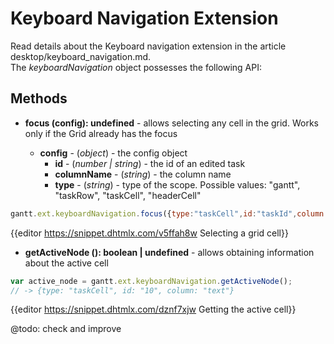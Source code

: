Keyboard Navigation Extension
==========================

Read details about the Keyboard navigation extension in the article desktop/keyboard_navigation.md. <br>
The *keyboardNavigation* object possesses the following API:

Methods
----------

- <span class=submethod>**focus (config): undefined**</span> - allows selecting any cell in the grid. Works only if the Grid already has the focus

    - **config** - (*object*) - the config object
        - **id** - (*number | string*) - the id of an edited task
        - **columnName** - (*string*) - the column name
        - **type** - (*string*) - type of the scope. Possible values: "gantt", "taskRow", "taskCell", "headerCell"


~~~js
gantt.ext.keyboardNavigation.focus({type:"taskCell",id:"taskId",column:"columnName"});
~~~

{{editor 	https://snippet.dhtmlx.com/v5ffah8w		Selecting a grid cell}}

- <span class=submethod>**getActiveNode (): boolean | undefined**</span> - allows obtaining information about the active cell

~~~js
var active_node = gantt.ext.keyboardNavigation.getActiveNode();
// -> {type: "taskCell", id: "10", column: "text"}
~~~

{{editor	https://snippet.dhtmlx.com/dznf7xjw		Getting the active cell}}

@todo: check and improve
